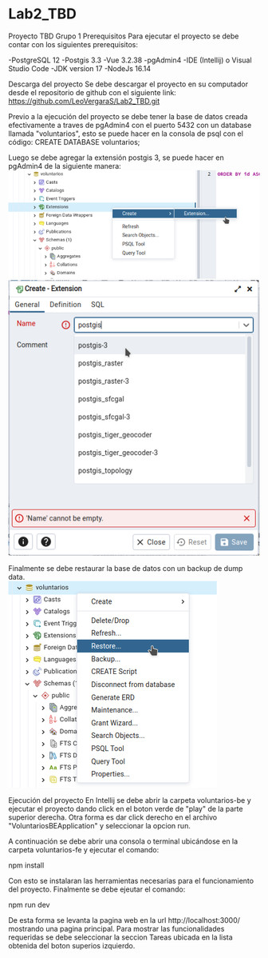 # Lab2_TBD
Proyecto TBD Grupo 1
Prerequisitos
Para ejecutar el proyecto se debe contar con los siguientes prerequisitos:

-PostgreSQL 12 -Postgis 3.3 -Vue 3.2.38 -pgAdmin4 -IDE (Intellij) o Visual Studio Code -JDK version 17  -NodeJs 16.14

Descarga del proyecto
Se debe descargar el proyecto en su computador desde el repositorio de github con el siguiente link: https://github.com/LeoVergaraS/Lab2_TBD.git

Previo a la ejecución del proyecto se debe tener la base de datos creada efectivamente a traves de pgAdmin4 con el puerto 5432 con un database llamada "voluntarios", esto se puede hacer en la consola de psql con el código: CREATE DATABASE voluntarios;

Luego se debe agregar la extensión postgis 3, se puede hacer en pgAdmin4 de la siguiente manera:
![alt text](https://github.com/LeoVergaraS/Lab2_TBD/blob/main/add_ext1.png?raw=true)
![alt text](https://github.com/LeoVergaraS/Lab2_TBD/blob/main/add_ext2.png?raw=true)

Finalmente se debe restaurar la base de datos con un backup de dump data.<br />
![alt text](https://github.com/LeoVergaraS/Lab2_TBD/blob/main/restore.png?raw=true)

Ejecución del proyecto
En Intellij se debe abrir la carpeta voluntarios-be y ejecutar el proyecto dando click en el boton verde de "play" de la parte superior derecha. Otra forma es dar click derecho en el archivo "VoluntariosBEApplication" y seleccionar la opcion run.

A continuación se debe abrir una consola o terminal ubicándose en la carpeta voluntarios-fe y ejecutar el comando:

npm install

Con esto se instalaran las herramientas necesarias para el funcionamiento del proyecto. Finalmente se debe ejeutar el comando:

npm run dev

De esta forma se levanta la pagina web en la url http://localhost:3000/ mostrando una pagina principal. Para mostrar las funcionalidades requeridas se debe seleccionar la seccion Tareas ubicada en la lista obtenida del boton superios izquierdo.
